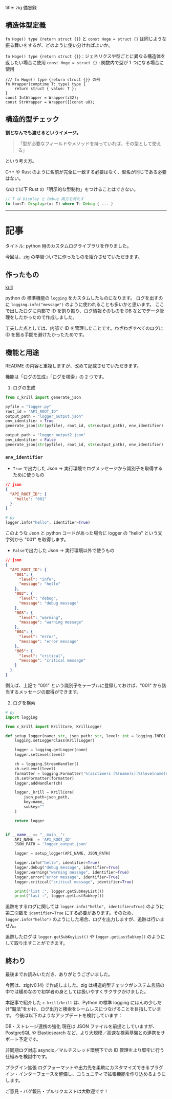 title: zig 備忘録

## 構造体型定義

`fn Hoge() type {return struct {}}` と `const Hoge = struct {}` は同じような振る舞いをするが、どのように使い分ければよいか。

`fn Hoge() type {return struct {}}` : ジェネリクスや型ごとに異なる構造体を返したい場合に使用
`const Hoge = struct {}` : 関数内で型が 1 つになる場合に使用

```zig
/// fn Hoge() type {return struct {}} の例
fn Wrapper(comptime T: type) type {
    return struct { value: T };
}
const IntWrapper = Wrapper(i32);
const StrWrapper = Wrapper([]const u8);
```

## 構造的型チェック

**割となんでも渡せるというイメージ。**

> 「型が必要なフィールドやメソッドを持っていれば、その型として使える」

という考え方。

C++ や Rust のように名前が完全に一致する必要はなく、型名が同じである必要はない。

なので以下 Rust の「明示的な型制約」をつけることはできない。

```rust
// T は Display と Debug 両方を満たす
fn foo<T: Display>(x: T) where T: Debug { ... }
```

---

# 記事

タイトル: python 用のカスタムログライブラリを作りました。

今回は、zig の学習ついでに作ったものを紹介させていただきます。

## 作ったもの

[krill](https://github.com/ryotarofr/krill)

python の 標準機能の `logging` をカスタムしたものになります。
ログを出すのに `logging.info("message")` のように使われることも多いかと思います。
ここで出したログに内部で ID を割り振り、ログ情報そのものを DB などでデータ管理をしたかったので作成しました。

工夫した点としては、内部で ID を管理したことです。わざわざすべてのログに ID を振る手間を避けたかったためです。

## 機能と用途

README の内容と重複しますが、改めて記載させていただきます。

機能は「ログの生成」「ログを検索」の 2 つです。

1. ログの生成

```py
from c_krill import generate_json

pyfile = "logger.py"
root_id = "API_ROOT_ID"
output_path = "logger_output.json"
env_identifier = True
generate_json(str(pyfile), root_id, str(output_path), env_identifier)

output_path = "logger_output2.json"
env_identifier = False
generate_json(str(pyfile), root_id, str(output_path), env_identifier)
```

### `env_identifier`

- `True` で出力した Json → 実行環境でログメッセージから識別子を取得するために使うもの

```json
// json
{
  "API_ROOT_ID": {
    "hello": "001"
  }
}
```

```py
# py
logger.info("hello", identifier=True)
```

このような Json と python コードがあった場合に logger の "hello" という文字列から "001" を取得します。

- `False`で出力した Json → 実行環境以外で使うもの

```json
// json
{
  "API_ROOT_ID": {
    "001": {
      "level": "info",
      "message": "hello"
    },
    "002": {
      "level": "debug",
      "message": "debug message"
    },
    "003": {
      "level": "warning",
      "message": "warning message"
    },
    "004": {
      "level": "error",
      "message": "error message"
    },
    "005": {
      "level": "critical",
      "message": "critical message"
    }
  }
}
```

例えば、上記で "001" という識別子をテーブルに登録しておけば、"001" から該当するメッセージの取得ができます。

2. ログを検索

```py
# py
import logging

from c_krill import KrillCore, KrillLogger

def setup_logger(name: str, json_path: str, level: int = logging.INFO) -> logging.Logger:
    logging.setLoggerClass(KrillLogger)

    logger = logging.getLogger(name)
    logger.setLevel(level)

    ch = logging.StreamHandler()
    ch.setLevel(level)
    formatter = logging.Formatter('%(asctime)s [%(name)s][%(levelname)s] %(message)s')
    ch.setFormatter(formatter)
    logger.addHandler(ch)

    logger._krill = KrillCore(
        json_path=json_path,
        key=name,
        subkey=""
    )

    return logger


if __name__ == "__main__":
    API_NAME  = 'API_ROOT_ID'
    JSON_PATH = 'logger_output.json'

    logger = setup_logger(API_NAME, JSON_PATH)

    logger.info("hello", identifier=True)
    logger.debug("debug message", identifier=True)
    logger.warning("warning message", identifier=True)
    logger.error("error message", identifier=True)
    logger.critical("critical message", identifier=True)

    print("list :", logger.getSubKeyList())
    print("last :", logger.getLastSubkey())

```

追跡をするログに関しては `logger.info("hello", identifier=True)` のように 第二引数を `identifier=True` にする必要があります。そのため、 `logger.info("hello")` のようにした場合、ログを出力しますが、追跡は行いません。

追跡したログは `logger.getSubKeyList()` や `logger.getLastSubkey()` のようにして取り出すことができます。

## 終わり

最後までお読みいただき、ありがとうございました。

今回は、zig(v0.14) で作成しました。zig は構造的型チェックがシステム言語の中では緩めなので初学者の身としては扱いやすくサクサクかけました。

本記事で紹介した `c-krill/krill` は、Python の標準 logging にほんの少しだけ“魔法”をかけ、ログ出力と検索をシームレスにつなげることを目指しています。
今後は以下のようなアップデートを検討しています：

DB・ストレージ連携の強化
現在は JSON ファイルを前提としていますが、PostgreSQL や Elasticsearch など、より大規模／高速な検索基盤との連携をサポート予定です。

非同期ログ対応
asyncio／マルチスレッド環境下での ID 管理をより堅牢に行う仕組みを検討中です。

プラグイン拡張
ログフォーマットや出力先を柔軟にカスタマイズできるプラグイン・インターフェースを整備し、コミュニティで拡張機能を作り込めるようにします。

ご意見・バグ報告・プルリクエストは大歓迎です！
